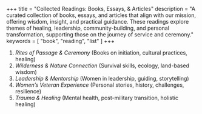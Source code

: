 +++
title = "Collected Readings: Books, Essays, & Articles"
description = "A curated collection of books, essays, and articles that align with our mission, offering wisdom, insight, and practical guidance. These readings explore themes of healing, leadership, community-building, and personal transformation, supporting those on the journey of service and ceremony."
keywords = [ "book", "reading", "list" ]
+++
1. *Rites of Passage & Ceremony* (Books on initiation, cultural practices, healing)
2. *Wilderness & Nature Connection* (Survival skills, ecology, land-based wisdom)
3. *Leadership & Mentorship* (Women in leadership, guiding, storytelling)
4. *Women’s Veteran Experience* (Personal stories, history, challenges, resilience)
5. *Trauma & Healing* (Mental health, post-military transition, holistic healing)